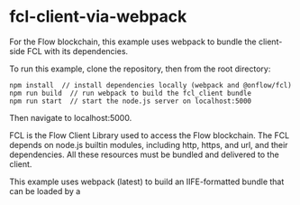 # fcl-client-via-webpack
For the Flow blockchain, this example uses webpack to bundle the client-side FCL with its dependencies.

To run this example, clone the repository, then from the root directory:
```
npm install  // install dependencies locally (webpack and @onflow/fcl)
npm run build  // run webpack to build the fcl_client bundle
npm run start  // start the node.js server on localhost:5000
```
Then navigate to localhost:5000.

FCL is the Flow Client Library used to access the Flow blockchain.  The FCL depends on node.js builtin modules, including http, https, and url, and their dependencies.  All these resources must be bundled and delivered to the client.

This example uses webpack (latest) to build an IIFE-formatted bundle that can be loaded by a <script> tag in a simple HTML page (index.html).

The script included in the bundle accesses the Flow test-net and executes a one-line cadence script.

